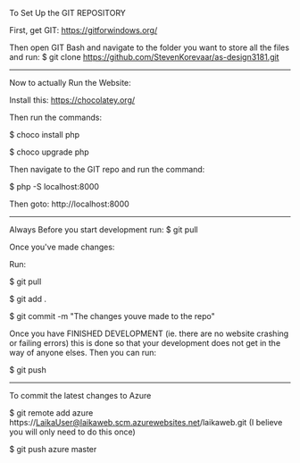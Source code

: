 To Set Up the GIT REPOSITORY

First, get GIT:
https://gitforwindows.org/

Then open GIT Bash and navigate to the folder you want to store all the files and run:
$ git clone https://github.com/StevenKorevaar/as-design3181.git

-----------------------------------------------------------------------------------------
Now to actually Run the Website:

Install this:
https://chocolatey.org/

Then run the commands:

$ choco install php

$ choco upgrade php

Then navigate to the GIT repo and run the command:

$ php -S localhost:8000

Then goto: http://localhost:8000 

---------------------------------------------------------------------------------------
Always Before you start development run:
$ git pull


Once you've made changes:

Run:

$ git pull

$ git add .

$ git commit -m "The changes youve made to the repo"

Once you have FINISHED DEVELOPMENT (ie. there are no website crashing or failing errors) 
this is done so that your development does not get in the way of anyone elses. Then you can run: 

$ git push

---------------------------------------------------------------------------------------
To commit the latest changes to Azure

$ git remote add azure  https://LaikaUser@laikaweb.scm.azurewebsites.net/laikaweb.git (I believe you will only need to do this once)

$ git push azure master

